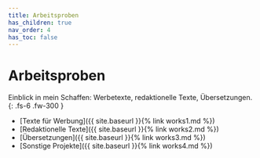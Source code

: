 ```yaml
---
title: Arbeitsproben
has_children: true
nav_order: 4
has_toc: false
---
```


# Arbeitsproben

Einblick in mein Schaffen: Werbetexte, redaktionelle Texte, Übersetzungen.
{: .fs-6 .fw-300 }

- [Texte für Werbung]({{ site.baseurl }}{% link works1.md %})
- [Redaktionelle Texte]({{ site.baseurl }}{% link works2.md %})
- [Übersetzungen]({{ site.baseurl }}{% link works3.md %})
- [Sonstige Projekte]({{ site.baseurl }}{% link works4.md %})
